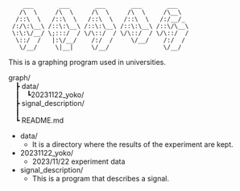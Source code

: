         ___       ___       ___       ___       ___
       /\  \     /\  \     /\  \     /\  \     /\__\
      /::\  \   /::\  \   /::\  \   /::\  \   /:/__/_
     /:/\:\__\ /::\:\__\ /::\:\__\ /::\:\__\ /::\/\__\
     \:\:\/__/ \;:::/  / \/\::/  / \/\::/  / \/\::/  /
      \::/  /   |:\/__/    /:/  /     \/__/    /:/  /
       \/__/     \|__|     \/__/               \/__/


This is a graphing program used in universities.

graph/  
&emsp;┣ data/  
&emsp;┃&emsp;┗20231122_yoko/  
&emsp;┣ signal_description/  
&emsp;┃  
&emsp;┗ README.md  

- data/
    - It is a directory where the results of the experiment are kept.
- 20231122_yoko/
    - 2023/11/22 experiment data  
- signal_description/
    - This is a program that describes a signal.  

